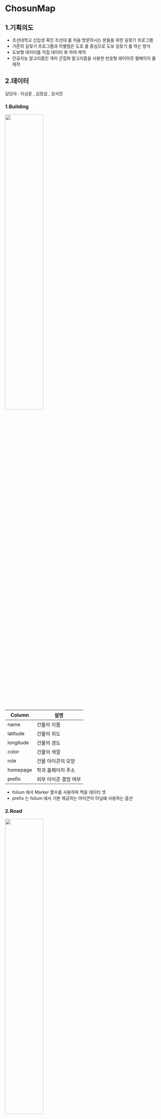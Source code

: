 # ChosunMap
## 1.기획의도 
- 조선대학교 신입생 혹인 조선대 를 처음 방문하시는 분들을 위한 길찾기 프로그램 
- 기존의 길찾기 프로그램과 차별점은 도로 를 중심으로 도보 길찾기 를 하는 방식 
- 도보형 데이터를 직접 데이터 화 하여 제작 
- 인공지능 알고리즘인 개미 군집화 알고리즘을 사용한 반응형 레이아웃 웹페이지 를 제작 

## 2.데이터 
담당자 : 이상훈 , 김장섭 , 강서진 
### 1.Building
<img src="https://github.com/hokoro/ChosunMap/blob/master/media/Image/Building.png" width="50%" height="50%">

|Column|설명|
|------|---|
|name|건물의 이름|
|latitude|건물의 위도|
|longitude|건물의 경도|
|color|건물의 색깔|
|role|건물 아이콘의 모양|
|homepage|학과 홈페이지 주소|
|prefix|외부 아이콘 결정 여부|

- folium 에서 Marker 함수를 사용하여 찍을 데이터 셋 
- prefix 는 folium 에서 기본 제공하는 아이콘이 아닐떄 사용하는 옵션 



### 2.Road
<img src="https://github.com/hokoro/ChosunMap/blob/master/media/Image/Road.png" width="50%" height="50%">

|Column|설명|
|------|---|
|name|도로의 이름|
|latitude|건물의 위도|
|longitude|건물의 경도|

- 최적 루트를 연결하기 위한 도로 포인트 데이터 셋 

### 3.Node
<img src="https://github.com/hokoro/ChosunMap/blob/master/media/Image/Road.png" width="50%" height="50%">

|Column|설명|
|------|---|
|name|건물 + 도로 의 정보|
|number|그래프 인덱스 정보|

- 그래프 에서 사용할 건물 + 도로 노드의 정보 
- number = 그래프 index 

### 4.Bus
<img src="https://github.com/hokoro/ChosunMap/blob/master/media/Image/Node.png" width="50%" height="50%">

|Column|설명|
|------|---|
|name|버스 정류장/도로 의 정보|
|latitude|각 위치의 위도|
|longitude|각 위치의 경도|


### 5.Distance
<img src="https://github.com/hokoro/ChosunMap/blob/master/media/Image/distance.jpg" width="50%" height="50%">

- 노드와 노드 사이의 거리를 나타내는 데이터

### 6.Time 
<img src="https://github.com/hokoro/ChosunMap/blob/master/media/Image/time.jpg" width="50%" height="50%">

- 노드와 노드 사이의 걸리는 시간을 나타내는 데이터  

## 3.ACO
담당자 : 이경근

- 유전 알고리즘 중 하나인 개미 알고리즘 을 통한 최적 경로 계산 
- 거리/시간 그래프 두개를 토대로 두가지의 결과를 도출 

### 개미 알고리즘의 개념 
[알고리즘](http://antalg.egloos.com/v/82254)
- 집을 막 나온 개미들은 무작정 개미집 주변을 돌아다닌다.
- 만약 음식을 찾아내면 개미는 페로몬을 뿌리며 집으로 돌아온다.
- 이후에 집을 나오는 개미들은 페로몬을 따라 이동할 확률이 높다.
- 개미가 집으로 돌아오는 횟수가 많을수록 그 경로는 더 견고해진다.
- 긴 경로와 짧은 경로가 있으면 같은 시간에 짧은 경로로 이동할 수 있는 횟수가 많다.
- 짧은 경로는 갈수록 더 많은 페로몬이 뿌려지면서 더욱 견고해진다.
- 페로몬은 휘발성이기 때문에 시간이 지나면서 긴 경로는 사라진다.
- 결국 모든 개미가 짧은 경로를 선택한다.
 
### 개미 알고리즘 참고 소스
[소스](https://github.com/Akavall/AntColonyOptimization/blob/c585c5cfc9b0e6b709322ac15fe1e2193b20d8e4/ant_colony.py#L44)

#### 기존 알고리즘과의 차이점
- 모든 노드가 연결되어 있지 않아도 실행할 수 있도록 변경
```python
realvisited = list()
realvisited.append(start)

if move == False:
  realvisited.remove(prev)
  prev = realvisited[len(realvisited)-1]
  path.pop()
else:
  path.append((prev, move))
  prev = move
  visited.append(move)
  realvisited.append((move))
  if prev == goal:
    break
```

- 목적지와 인접한 노드의 페로몬 값을 미리 증가시켜 탐색시간 감소
```python
for i in range(len(self.distances[0])):
  if self.pheromone[(self.goal, i)] and self.pheromone[(i, self.goal)] != 0:
    self.pheromone[(self.goal, i)] += 2
    self.pheromone[(i, self.goal)] += 2
```
### 향상된 개미 알고리즘 참고 논문 
[논문](https://www.hindawi.com/journals/mpe/2016/7672839/)

## 4.Web
담당자 : 천영성 

언어 : Python , HTML , CSS 

백엔드 : Django 

DB : sqlite3

- 도보형 그래프 와 ACO 알고리즘 을 적용한 결과를 시각화 하여 보여줄 반응형 레이아웃 웹 페이지 

### 기본 지도 

- Folium Marker 를 사용한 조선대학교 건물 에 대한 정보를 알려주는 기본지도 

[![IMAGE ALT TEXT HERE](https://img.youtube.com/vi/ywwJvJAwo2s/maxresdefault.jpg)](https://www.youtube.com/watch?v=ywwJvJAwo2s)

### 검색 지도 

- Folium Marker , Polyline , label 을 사용하여 건물 과 건물 사이의 거리/시간 기반 최적 경로를 알려주는 기능 

[![IMAGE ALT TEXT HERE](https://img.youtube.com/vi/KZebt58eN68/maxresdefault.jpg)](https://www.youtube.com/watch?v=KZebt58eN68)

### 버스 지도 

- Folium Marker , Polyline , label 을 사용하여 조선대학교 교내 버스 루트 를 알려주는 기능 
  

[![IMAGE ALT TEXT HERE](https://img.youtube.com/vi/a4NY-l7IhHs/maxresdefault.jpg)](https://www.youtube.com/watch?v=a4NY-l7IhHs)


